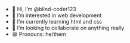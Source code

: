 - 👋 Hi, I’m @blind-coder123
- 👀 I’m interested in web development
- 🌱 I’m currently learning html and css
- 💞️ I’m looking to collaborate on anything really
- 😄 Pronouns: he/them

<!---
blind-coder123/blind-coder123 is a ✨ special ✨ repository because its `README.md` (this file) appears on your GitHub profile.
You can click the Preview link to take a look at your changes.
--->
